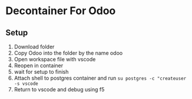# Decontainer For Odoo
## Setup
1. Download folder
2. Copy Odoo into the folder by the name odoo
3. Open workspace file with vscode
4. Reopen in container
5. wait for setup to finish
6. Attach shell to postgres container and run 
  `su postgres -c "createuser -s vscode` 
7. Return to vscode and debug using f5
